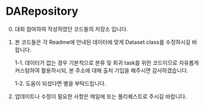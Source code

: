 # DARepository

0. 대회 참여하여 작성하였던 코드들의 저장소 입니다.
1. 본 코드들은 각 Readme에 안내된 데이터에 맞게 Dataset class를 수정하시길 바랍니다.

    1-1. 데이터가 없는 경우 기본적으로 분류 및 회귀 task를 위한 코드이므로 자유롭게 커스텀하여 활용하시되, 본 주소에 대해 출처 기입을 해주시면 감사하겠습니다.
    
    1-2. 도움이 되셨다면 별을 부탁드립니다. 

2. 업데이트나 수정이 필요한 사항은 메일에 또는 풀리퀘스트로 주시길 바랍니다. 

